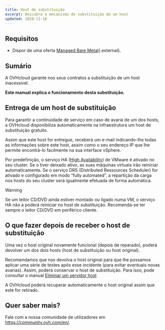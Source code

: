 ```yaml
---
title: Host de substituição
excerpt: Descubra o mecanismo de substituição de um host
updated: 2020-11-18
---
```


## Requisitos

- Dispor de uma oferta [Managed Bare Metal](https://www.ovhcloud.com/pt/managed-bare-metal/){.external}.

## Sumário

A OVHcloud garante nos seus contratos a substituição de um host inacessível.

**Este manual explica o funcionamento desta substituição.**

## Entrega de um host de substituição

Para garantir a continuidade de serviço em caso de avaria de um dos hosts, a OVHcloud disponibiliza automaticamente na infraestrutura um host de substituição gratuito. 

Assim que este host for entregue, receberá um e-mail indicando-lhe todas as informações sobre este host, assim como o seu endereço IP que lhe permite encontrá-lo facilmente na sua interface vSphere.

Por predefinição, o serviço HA ([High Availability](vmware_ha_high_availability1.)) de VMware é ativado no seu cluster. Se o tiver deixado ativo, as suas máquinas virtuais irão reiniciar automaticamente. Se o serviço DRS (Distributed Ressources Scheduler) for ativado e configurado em modo “fully automated”, a repartição da carga nos hosts do seu cluster será igualmente efetuada de forma automática.

> [!warning]
> 
> Se um leitor CD/DVD ainda estiver montado ou ligado numa VM, o serviço HA não a poderá reiniciar no host de substituição. Recomenda-se ter sempre o leitor CD/DVD em periférico cliente.
>

## O que fazer depois de receber o host de substituição

Uma vez o host original novamente funcional (depois de reparado), poderá devolver um dos dois hosts (host de substituição ou host original).

Recomendamos que nos devolva o host original para que lhe possamos aplicar uma série de testes após esse incidente (para evitar eventuais novas avarias). Assim, poderá conservar o host de substituição. Para isso, pode consultar o manual [Eliminar um servidor host](delete_host1.)

A OVHcloud poderá recuperar automaticamente o host original assim que este for retirado.

## Quer saber mais?

Fale com a nossa comunidade de utilizadores em <https://community.ovh.com/en/>.

